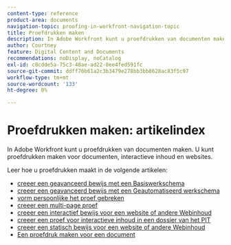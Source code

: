 ```yaml
---
content-type: reference
product-area: documents
navigation-topic: proofing-in-workfront-navigation-topic
title: Proefdrukken maken
description: In Adobe Workfront kunt u proefdrukken van documenten maken. In Adobe Workfront kunt u proefdrukken van documenten maken. U kunt proefdrukken maken voor documenten, interactieve inhoud en websites. Leer hoe u proefdrukken maakt in de volgende artikelen.
author: Courtney
feature: Digital Content and Documents
recommendations: noDisplay, noCatalog
exl-id: c8cdde5a-75c3-48ae-ad22-0ee4fed591fc
source-git-commit: ddff70b61a2c3b3479e278bb3bb8628ac83f5c97
workflow-type: tm+mt
source-wordcount: '133'
ht-degree: 0%

---
```


# Proefdrukken maken: artikelindex

<!--Audited: 01/2024-->

In Adobe Workfront kunt u proefdrukken van documenten maken. U kunt proefdrukken maken voor documenten, interactieve inhoud en websites.

Leer hoe u proefdrukken maakt in de volgende artikelen:

* [ creeer een geavanceerd bewijs met een Basiswerkschema ](../../../review-and-approve-work/proofing/creating-proofs-within-workfront/configure-basic-proof-workflow.md)
* [ creeer een geavanceerd bewijs met een Geautomatiseerd werkschema ](../../../review-and-approve-work/proofing/creating-proofs-within-workfront/create-automated-proof-workflow.md)
* [ vorm persoonlijke het proef gebreken ](../../../review-and-approve-work/proofing/creating-proofs-within-workfront/set-proof-defaults.md)
* [ creeer een multi-page proef ](../../../review-and-approve-work/proofing/creating-proofs-within-workfront/create-multi-page-proof.md)
* [ creeer een interactief bewijs voor een website of andere Webinhoud ](../../../review-and-approve-work/proofing/creating-proofs-within-workfront/generate-interactive-proof-for-website-or-other-web-content.md)
* [ creeer een proef voor interactieve inhoud in een dossier van het PIT ](../../../review-and-approve-work/proofing/creating-proofs-within-workfront/generate-proof-interactive-content.md)
* [ creeer een statisch bewijs voor een website of andere Webinhoud ](../../../review-and-approve-work/proofing/creating-proofs-within-workfront/generate-static-proof-website-other-web-content.md)
* [Een proefdruk maken voor een document](../../../review-and-approve-work/proofing/creating-proofs-within-workfront/generate-proof-for-a-document.md)
